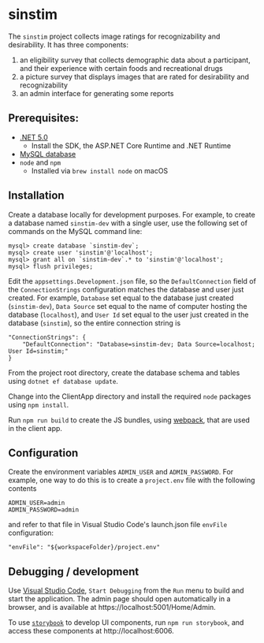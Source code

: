 # sinstim
The `sinstim` project collects image ratings for recognizability and desirability.
It has three components: 
  1. an eligibility survey that collects demographic data about a participant,
     and their experience with certain foods and recreational drugs
  2. a picture survey that displays images that are rated for desirability and
     recognizability
  3. an admin interface for generating some reports

## Prerequisites:

- [.NET 5.0](https://dotnet.microsoft.com/download/dotnet/5.0)
  - Install the SDK, the ASP.NET Core Runtime and .NET Runtime
- [MySQL database](https://dev.mysql.com/downloads/mysql/)
- `node` and `npm`
  - Installed via `brew install node` on macOS

## Installation
Create a database locally for development purposes. For example, to create a database named `sinstim-dev`
with a single user, use the following set of commands on the MySQL command line:
```
mysql> create database `sinstim-dev`;
mysql> create user 'sinstim'@'localhost';
mysql> grant all on `sinstim-dev`.* to 'sinstim'@'localhost';
mysql> flush privileges;
```

Edit the `appsettings.Development.json` file, so the `DefaultConnection` field of the `ConnectionStrings` configuration
matches the database and user just created. For example,
`Database` set equal to the database just created (`sinstim-dev`),
`Data Source` set equal to the name of computer hosting the database (`localhost`),
and `User Id` set equal to the user just created in the database (`sinstim`),
so the entire connection string is
```
"ConnectionStrings": {
	"DefaultConnection": "Database=sinstim-dev; Data Source=localhost; User Id=sinstim;"
}
```

From the project root directory, create the database schema and tables using
`dotnet ef database update`.

Change into the ClientApp directory and install the required `node` packages using `npm install`.

Run `npm run build` to create the JS bundles,
using [webpack](https://webpack.js.org/guides/getting-started/#npm-scripts),
that are used in the client app.

## Configuration
Create the environment variables `ADMIN_USER` and `ADMIN_PASSWORD`. For example,
one way to do this is to create a `project.env` file with the following contents
```
ADMIN_USER=admin
ADMIN_PASSWORD=admin
```
and refer to that file in Visual Studio Code's launch.json file `envFile` configuration:
```
"envFile": "${workspaceFolder}/project.env"
```

## Debugging / development
Use [Visual Studio Code](https://code.visualstudio.com/),
`Start Debugging` from the `Run` menu to build and start the application.
The admin page should open automatically in a browser, and is available at
https://localhost:5001/Home/Admin.

To use [`storybook`](https://storybook.js.org/) to develop UI components, run `npm run storybook`,
and access these components at http://localhost:6006.

